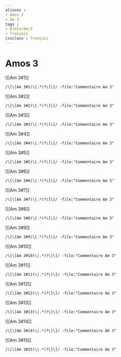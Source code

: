 ```yaml
---
aliases : 
- Amos 3
- Am 3
tags : 
- Bible/Am/3
- français
cssclass : français
---
```


# Amos 3

![[Am 3#1]]

```query
/\[\[Am 3#1(\|.*)?\]\]/ -file:"Commentaire Am 3"
```

![[Am 3#2]]

```query
/\[\[Am 3#2(\|.*)?\]\]/ -file:"Commentaire Am 3"
```

![[Am 3#3]]

```query
/\[\[Am 3#3(\|.*)?\]\]/ -file:"Commentaire Am 3"
```

![[Am 3#4]]

```query
/\[\[Am 3#4(\|.*)?\]\]/ -file:"Commentaire Am 3"
```

![[Am 3#5]]

```query
/\[\[Am 3#5(\|.*)?\]\]/ -file:"Commentaire Am 3"
```

![[Am 3#6]]

```query
/\[\[Am 3#6(\|.*)?\]\]/ -file:"Commentaire Am 3"
```

![[Am 3#7]]

```query
/\[\[Am 3#7(\|.*)?\]\]/ -file:"Commentaire Am 3"
```

![[Am 3#8]]

```query
/\[\[Am 3#8(\|.*)?\]\]/ -file:"Commentaire Am 3"
```

![[Am 3#9]]

```query
/\[\[Am 3#9(\|.*)?\]\]/ -file:"Commentaire Am 3"
```

![[Am 3#10]]

```query
/\[\[Am 3#10(\|.*)?\]\]/ -file:"Commentaire Am 3"
```

![[Am 3#11]]

```query
/\[\[Am 3#11(\|.*)?\]\]/ -file:"Commentaire Am 3"
```

![[Am 3#12]]

```query
/\[\[Am 3#12(\|.*)?\]\]/ -file:"Commentaire Am 3"
```

![[Am 3#13]]

```query
/\[\[Am 3#13(\|.*)?\]\]/ -file:"Commentaire Am 3"
```

![[Am 3#14]]

```query
/\[\[Am 3#14(\|.*)?\]\]/ -file:"Commentaire Am 3"
```

![[Am 3#15]]

```query
/\[\[Am 3#15(\|.*)?\]\]/ -file:"Commentaire Am 3"
```

